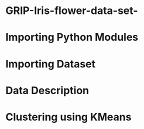 # GRIP-Iris-flower-data-set-

# Importing Python Modules

# Importing Dataset

# Data Description

# Clustering using KMeans
